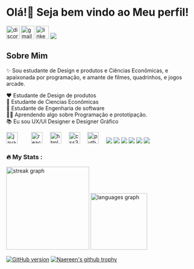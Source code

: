 <h1 align="left">Olá!👋 Seja bem vindo ao Meu perfil! </h1>


<div align="left">
  
  <img src="https://img.shields.io/static/v1?message=Discord&logo=discord&label=&color=7289DA&logoColor=white&labelColor=&style=for-the-badge" height="35" alt="discord logo"  />
  <img src="https://img.shields.io/static/v1?message=Gmail&logo=gmail&label=&color=D14836&logoColor=white&labelColor=&style=for-the-badge" height="35" alt="gmail logo"  />
  <img src="https://img.shields.io/static/v1?message=LinkedIn&logo=linkedin&label=&color=0077B5&logoColor=white&labelColor=&style=for-the-badge" height="35" alt="linkedin logo"  />
  <img src="https://img.shields.io/badge/Behance-1769FF.svg?style=for-the-badge&logo=Behance&logoColor=white"/>
</div>


<h2 align="left">Sobre Mim</h2>


<p align="left">✨ Sou estudante de Design e produtos e Ciências Econômicas, e apaixonada por programação, e amante de filmes, quadrinhos, e jogos arcade.

❤ Estudante de Design de produtos<br>
💙 Estudante de Ciencias Econômicas<br>
💙 Estudante de Engenharia de software<br>
👩‍💻 Aprendendo algo sobre Programação e prototipação.<br>
📚 Eu sou UX/UI Designer e Designer  Gráfico<br>



</div>
  

<div align="left">
  <img src="https://cdn.jsdelivr.net/gh/devicons/devicon/icons/javascript/javascript-original.svg" height="30" alt="javascript logo"  />
  <img width="12" />
  <img width="12" />
  <img src="https://cdn.jsdelivr.net/gh/devicons/devicon/icons/react/react-original.svg" height="30" alt="react logo"  />
  <img width="12" />
  <img src="https://cdn.jsdelivr.net/gh/devicons/devicon/icons/html5/html5-original.svg" height="30" alt="html5 logo"  />
  <img width="12" />
  <img src="https://cdn.jsdelivr.net/gh/devicons/devicon/icons/css3/css3-original.svg" height="30" alt="css3 logo"  />
  <img width="12" />
  <img src="https://cdn.jsdelivr.net/gh/devicons/devicon/icons/python/python-original.svg" height="30" alt="python logo"  />
  <img width="12" />
 <img src= "https://img.shields.io/badge/Amazon%20AWS-232F3E.svg?style=for-the-badge&logo=Amazon-AWS&logoColor=white"/>

 <img src= "https://img.shields.io/badge/Adobe%20Illustrator-FF9A00.svg?style=for-the-badge&logo=Adobe-Illustrator&logoColor=white"/>
 <img src= "https://img.shields.io/badge/Adobe%20XD-FF61F6.svg?style=for-the-badge&logo=Adobe-XD&logoColor=white"/>
 <img src= "https://img.shields.io/badge/Adobe%20Photoshop-31A8FF.svg?style=for-the-badge&logo=Adobe-Photoshop&logoColor=white"/>
 <img src= "https://img.shields.io/badge/Adobe%20InDesign-FF3366.svg?style=for-the-badge&logo=Adobe-InDesign&logoColor=white"/>
 <img src= "https://img.shields.io/badge/Adobe%20InDesign-FF3366.svg?style=for-the-badge&logo=Adobe-InDesign&logoColor=white"/>
<img scr="https://img.shields.io/badge/Figma-F24E1E.svg?style=for-the-badge&logo=Figma&logoColor=white"/>
 
</div>
 <h3 align="left">🔥   My Stats :</h3>
  <img src="https://streak-stats.demolab.com?user=JakelineWeschenfelder&locale=en&mode=daily&theme=dark&hide_border=false&border_radius=5&order=3" height="220" alt="streak graph"  />

<img src="https://github-readme-stats.vercel.app/api/top-langs?username=jakelineWeschenfelder&locale=en&hide_title=false&layout=compact&card_width=320&langs_count=5&theme=dracula&hide_border=false" height="150" alt="languages graph"  />
</div>

[![GitHub version](https://badge.fury.io/gh/Naereen%2FStrapDown.js.svg)](https://github.com/Naereen/StrapDown.js)
[![Naereen's github trophy](https://github-profile-trophy.vercel.app/?username=Naereen&row=1)](https://github.com/ryo-ma/github-profile-trophy)

